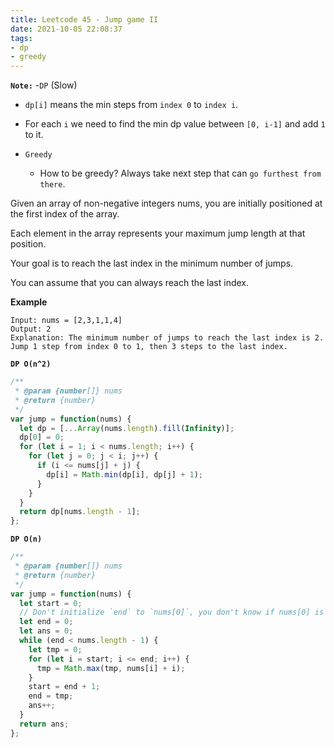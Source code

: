 ```yaml
---
title: Leetcode 45 - Jump game II
date: 2021-10-05 22:08:37
tags:
- dp
- greedy
---
```

**`Note:`**
-`DP` (Slow)
  - `dp[i]` means the min steps from `index 0` to `index i`.
  - For each `i` we need to find the min dp value between `[0, i-1]` and add `1` to it.

- `Greedy`
  - How to be greedy? Always take next step that can `go furthest from there`.

Given an array of non-negative integers nums, you are initially positioned at the first index of the array.

Each element in the array represents your maximum jump length at that position.

Your goal is to reach the last index in the minimum number of jumps.

You can assume that you can always reach the last index.

**Example**
```
Input: nums = [2,3,1,1,4]
Output: 2
Explanation: The minimum number of jumps to reach the last index is 2. Jump 1 step from index 0 to 1, then 3 steps to the last index.
```

**`DP O(n^2)`** 
```javascript
/**
 * @param {number[]} nums
 * @return {number}
 */
var jump = function(nums) {
  let dp = [...Array(nums.length).fill(Infinity)];
  dp[0] = 0;
  for (let i = 1; i < nums.length; i++) {
    for (let j = 0; j < i; j++) {
      if (i <= nums[j] + j) {
        dp[i] = Math.min(dp[i], dp[j] + 1);
      }
    }
  }
  return dp[nums.length - 1];
};
```

**`DP O(n)`**
```javascript
/**
 * @param {number[]} nums
 * @return {number}
 */
var jump = function(nums) {
  let start = 0;
  // Don't initialize `end` to `nums[0]`, you don't know if nums[0] is bigger than nums.length - 1.
  let end = 0;
  let ans = 0;
  while (end < nums.length - 1) {
    let tmp = 0;
    for (let i = start; i <= end; i++) {
      tmp = Math.max(tmp, nums[i] + i);
    }
    start = end + 1;
    end = tmp;
    ans++;
  }
  return ans;
};
```